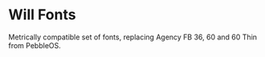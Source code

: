 # Will Fonts

Metrically compatible set of fonts, replacing Agency FB 36, 60 and 60
Thin from PebbleOS.
